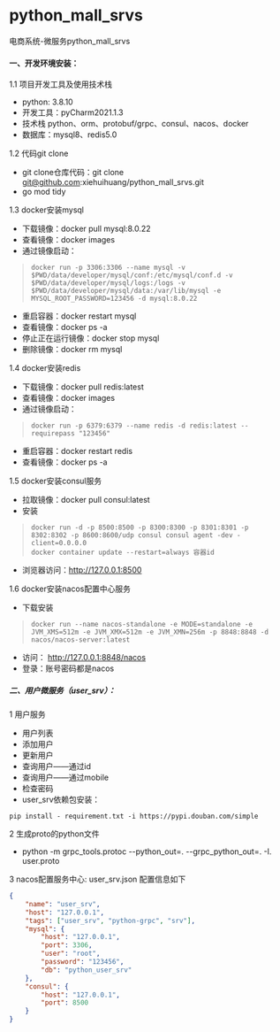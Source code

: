 # python_mall_srvs
电商系统-微服务python_mall_srvs 

#### 一、开发环境安装：
1.1 项目开发工具及使用技术栈
  + python: 3.8.10
  + 开发工具：pyCharm2021.1.3
  + 技术栈 python、orm、protobuf/grpc、consul、nacos、docker
  + 数据库：mysql8、redis5.0

1.2 代码git clone
  + git clone仓库代码：git clone git@github.com:xiehuihuang/python_mall_srvs.git
  + go mod tidy
  
1.3 docker安装mysql
  + 下载镜像：docker pull mysql:8.0.22
  + 查看镜像：docker images
  + 通过镜像启动：
  > ```shell
  > docker run -p 3306:3306 --name mysql -v $PWD/data/developer/mysql/conf:/etc/mysql/conf.d -v  $PWD/data/developer/mysql/logs:/logs -v  $PWD/data/developer/mysql/data:/var/lib/mysql -e MYSQL_ROOT_PASSWORD=123456 -d mysql:8.0.22
  > ```
  + 重启容器：docker restart mysql
  + 查看镜像：docker ps -a
  + 停止正在运行镜像：docker stop mysql
  + 删除镜像：docker rm mysql

1.4 docker安装redis
  + 下载镜像：docker pull redis:latest
  + 查看镜像：docker images
  + 通过镜像启动：
  > ```shell
  > docker run -p 6379:6379 --name redis -d redis:latest --requirepass "123456"
  > ```
  + 重启容器：docker restart redis
  + 查看镜像：docker ps -a 

1.5 docker安装consul服务
  + 拉取镜像：docker pull consul:latest
  + 安装
  > ```shell
  > docker run -d -p 8500:8500 -p 8300:8300 -p 8301:8301 -p 8302:8302 -p 8600:8600/udp consul consul agent -dev -client=0.0.0.0
  > docker container update --restart=always 容器id 
  > ```
  + 浏览器访问：http://127.0.0.1:8500

1.6 docker安装nacos配置中心服务
  + 下载安装
  > ```shell
  > docker run --name nacos-standalone -e MODE=standalone -e JVM_XMS=512m -e JVM_XMX=512m -e JVM_XMN=256m -p 8848:8848 -d nacos/nacos-server:latest
  > ```
  + 访问： http://127.0.0.1:8848/nacos
  + 登录：账号密码都是nacos
  
##### 二、用户微服务（user_srv）：  
1 用户服务 
  + 用户列表
  + 添加用户
  + 更新用户
  + 查询用户——通过id
  + 查询用户——通过mobile 
  + 检查密码
  + user_srv依赖包安装：
  ``` shell
  pip install - requirement.txt -i https://pypi.douban.com/simple
  ```

2 生成proto的python文件
  + python -m grpc_tools.protoc --python_out=. --grpc_python_out=. -I. user.proto
  
3 nacos配置服务中心: user_srv.json 配置信息如下
```json
{
    "name": "user_srv",
    "host": "127.0.0.1",
    "tags": ["user_srv", "python-grpc", "srv"],
    "mysql": {
        "host": "127.0.0.1",
        "port": 3306,
        "user": "root",
        "password": "123456",
        "db": "python_user_srv"
    },
    "consul": {
        "host": "127.0.0.1",
        "port": 8500
    }
}
```
